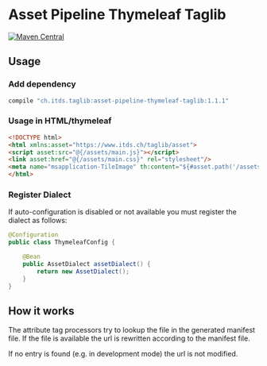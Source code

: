 # Asset Pipeline Thymeleaf Taglib

[![Maven Central](https://img.shields.io/maven-central/v/ch.itds.taglib/asset-pipeline-thymeleaf-taglib)](https://search.maven.org/remote_content?g=ch.itds.taglib&a=asset-pipeline-thymeleaf-taglib&v=LATEST)

## Usage

### Add dependency

```gradle
compile "ch.itds.taglib:asset-pipeline-thymeleaf-taglib:1.1.1"
```

### Usage in HTML/thymeleaf

```html
<!DOCTYPE html>
<html xmlns:asset="https://www.itds.ch/taglib/asset">
<script asset:src="@{/assets/main.js}"></script>
<link asset:href="@{/assets/main.css}" rel="stylesheet"/>
<meta name="msapplication-TileImage" th:content="${#asset.path('/assets/favicons/mstile-144x144.png')}"/>
</html>
```

### Register Dialect

If auto-configuration is disabled or not available you must register the dialect as follows:

```java
@Configuration
public class ThymeleafConfig {

    @Bean
    public AssetDialect assetDialect() {
        return new AssetDialect();
    }
}
```


## How it works

The attribute tag processors try to lookup the file in the generated manifest file. If the file is available the url is rewritten according to the manifest file.

If no entry is found (e.g. in development mode) the url is not modified.
